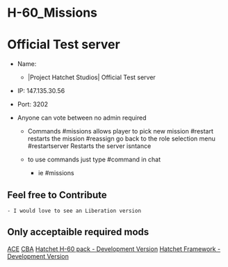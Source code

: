 # **H-60_Missions**  



# Official Test server

- Name:
    - |Project Hatchet Studios| Official Test server
- IP:
    147.135.30.56
- Port:
    3202

- Anyone can vote between no admin required 
    - Commands 
        #missions allows player to pick new mission 
        #restart    restarts the mission
        #reassign   go back to the role selection menu
        #restartserver Restarts the server isntance 

    - to use commands just type #command in chat 
        - ie #missions
       


## **Feel free to Contribute** 
    - I would love to see an Liberation version 

## **Only acceptaible required mods** 


[ACE](https://steamcommunity.com/workshop/filedetails/?id=463939057)
[CBA](https://steamcommunity.com/workshop/filedetails/?id=450814997)
[Hatchet H-60 pack - Development Version](https://steamcommunity.com/sharedfiles/filedetails/?id=1745501605)
[Hatchet Framework - Development Version](https://steamcommunity.com/workshop/filedetails/?id=1745501106)
